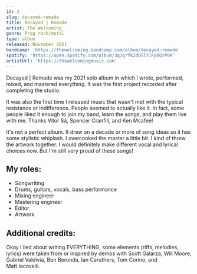 ```yaml
---
id: 2
slug: decayed-remade
title: Decayed | Remade
artist: The Welcoming
genre: Prog rock/metal
type: album
released: November 2021
bandcamp: 'https://thewelcoming.bandcamp.com/album/decayed-remade'
spotify: 'https://open.spotify.com/album/3gJgrfKZd0SlY1FpOQrP0K'
artistUrl: 'https://thewelcomingmusic.com'
---
```


<script>
  import MulticolBlock from '$lib/MulticolBlock.svelte';
  import TextBlock from '$lib/TextBlock.svelte';
  import ReleaseImg from '$lib/ReleaseImg.svelte';
</script>

<TextBlock>

<ReleaseImg slug="decayed-remade" />

<div>

Decayed | Remade was my 2021 solo album in which I wrote, performed, mixed, and mastered everything. It was the first project recorded after completing the studio.

It was also the first time I released music that wasn't met with the typical resistance or indifference. People seemed to actually like it. In fact, some people liked it enough to join my band, learn the songs, and play them live with me. Thanks Vitor Sá, Spencer Cranfill, and Ken Mcafee!

It's not a perfect album. It drew on a decade or more of song ideas so it has some stylistic whiplash. I overcooked the master a little bit. I kind of threw the artwork together. I would definitely make different vocal and lyrical choices now. But I'm still very proud of these songs!

</div>

</TextBlock>

<MulticolBlock>
<TextBlock>

## My roles:

- Songwriting
- Drums, guitars, vocals, bass performance
- Mixing engineer
- Mastering engineer
- Editor
- Artwork

</TextBlock>

<TextBlock>

## Additional credits:

<span class="u-font-xs">
Okay I lied about writing EVERYTHING, some elements (riffs, melodies, lyrics) were taken from or inspired by demos with Scott Galarza, Will Moore, Gabriel Valdivia, Ben Beronda, Ian Caruthers, Tom Corino, and Matt Iacovelli.
</span>

</TextBlock>

</MulticolBlock>
